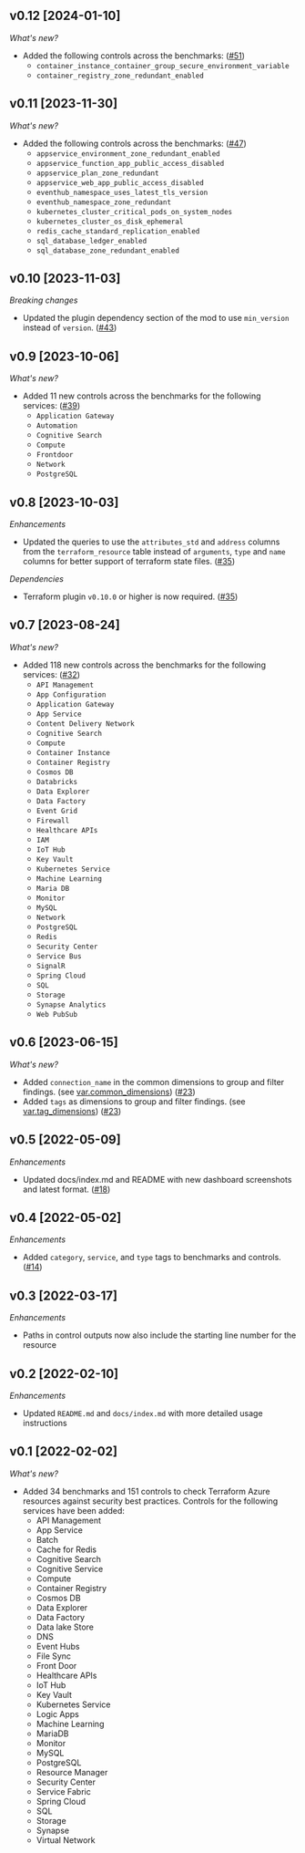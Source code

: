 ## v0.12 [2024-01-10]

_What's new?_

- Added the following controls across the benchmarks: ([#51](https://github.com/turbot/steampipe-mod-terraform-azure-compliance/pull/51))
  - `container_instance_container_group_secure_environment_variable`
  - `container_registry_zone_redundant_enabled`

## v0.11 [2023-11-30]

_What's new?_

- Added the following controls across the benchmarks: ([#47](https://github.com/turbot/steampipe-mod-terraform-azure-compliance/pull/47))
  - `appservice_environment_zone_redundant_enabled`
  - `appservice_function_app_public_access_disabled`
  - `appservice_plan_zone_redundant`
  - `appservice_web_app_public_access_disabled`
  - `eventhub_namespace_uses_latest_tls_version`
  - `eventhub_namespace_zone_redundant`
  - `kubernetes_cluster_critical_pods_on_system_nodes`
  - `kubernetes_cluster_os_disk_ephemeral`
  - `redis_cache_standard_replication_enabled`
  - `sql_database_ledger_enabled`
  - `sql_database_zone_redundant_enabled`

## v0.10 [2023-11-03]

_Breaking changes_

- Updated the plugin dependency section of the mod to use `min_version` instead of `version`. ([#43](https://github.com/turbot/steampipe-mod-terraform-azure-compliance/pull/43))

## v0.9 [2023-10-06]

_What's new?_

- Added 11 new controls across the benchmarks for the following services: ([#39](https://github.com/turbot/steampipe-mod-terraform-azure-compliance/pull/39))
  - `Application Gateway`
  - `Automation`
  - `Cognitive Search`
  - `Compute`
  - `Frontdoor`
  - `Network`
  - `PostgreSQL`

## v0.8 [2023-10-03]

_Enhancements_

- Updated the queries to use the `attributes_std` and `address` columns from the `terraform_resource` table instead of `arguments`, `type` and `name` columns for better support of terraform state files. ([#35](https://github.com/turbot/steampipe-mod-terraform-azure-compliance/pull/35))

_Dependencies_

- Terraform plugin `v0.10.0` or higher is now required. ([#35](https://github.com/turbot/steampipe-mod-terraform-azure-compliance/pull/35))

## v0.7 [2023-08-24]

_What's new?_

- Added 118 new controls across the benchmarks for the following services: ([#32](https://github.com/turbot/steampipe-mod-terraform-azure-compliance/pull/32))
  - `API Management`
  - `App Configuration`
  - `Application Gateway`
  - `App Service`
  - `Content Delivery Network`
  - `Cognitive Search`
  - `Compute`
  - `Container Instance`
  - `Container Registry`
  - `Cosmos DB`
  - `Databricks`
  - `Data Explorer`
  - `Data Factory`
  - `Event Grid`
  - `Firewall`
  - `Healthcare APIs`
  - `IAM`
  - `IoT Hub`
  - `Key Vault`
  - `Kubernetes Service`
  - `Machine Learning`
  - `Maria DB`
  - `Monitor`
  - `MySQL`
  - `Network`
  - `PostgreSQL`
  - `Redis`
  - `Security Center`
  - `Service Bus`
  - `SignalR`
  - `Spring Cloud`
  - `SQL`
  - `Storage`
  - `Synapse Analytics`
  - `Web PubSub`

## v0.6 [2023-06-15]

_What's new?_

- Added `connection_name` in the common dimensions to group and filter findings. (see [var.common_dimensions](https://hub.steampipe.io/mods/turbot/terraform_azure_compliance/variables)) ([#23](https://github.com/turbot/steampipe-mod-terraform-azure-compliance/pull/23))
- Added `tags` as dimensions to group and filter findings. (see [var.tag_dimensions](https://hub.steampipe.io/mods/turbot/terraform_azure_compliance/variables)) ([#23](https://github.com/turbot/steampipe-mod-terraform-azure-compliance/pull/23))

## v0.5 [2022-05-09]

_Enhancements_

- Updated docs/index.md and README with new dashboard screenshots and latest format. ([#18](https://github.com/turbot/steampipe-mod-terraform-azure-compliance/pull/18))

## v0.4 [2022-05-02]

_Enhancements_

- Added `category`, `service`, and `type` tags to benchmarks and controls. ([#14](https://github.com/turbot/steampipe-mod-terraform-azure-compliance/pull/14))

## v0.3 [2022-03-17]

_Enhancements_

- Paths in control outputs now also include the starting line number for the resource

## v0.2 [2022-02-10]

_Enhancements_

- Updated `README.md` and `docs/index.md` with more detailed usage instructions

## v0.1 [2022-02-02]

_What's new?_

- Added 34 benchmarks and 151 controls to check Terraform Azure resources against security best practices. Controls for the following services have been added:
  - API Management
  - App Service
  - Batch
  - Cache for Redis
  - Cognitive Search
  - Cognitive Service
  - Compute
  - Container Registry
  - Cosmos DB
  - Data Explorer
  - Data Factory
  - Data lake Store
  - DNS
  - Event Hubs
  - File Sync
  - Front Door
  - Healthcare APIs
  - IoT Hub
  - Key Vault
  - Kubernetes Service
  - Logic Apps
  - Machine Learning
  - MariaDB
  - Monitor
  - MySQL
  - PostgreSQL
  - Resource Manager
  - Security Center
  - Service Fabric
  - Spring Cloud
  - SQL
  - Storage
  - Synapse
  - Virtual Network
